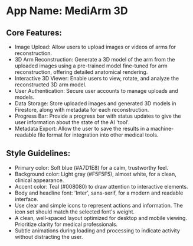 # **App Name**: MediArm 3D

## Core Features:

- Image Upload: Allow users to upload images or videos of arms for reconstruction.
- 3D Arm Reconstruction: Generate a 3D model of the arm from the uploaded images using a pre-trained model fine-tuned for arm reconstruction, offering detailed anatomical rendering.
- Interactive 3D Viewer: Enable users to view, rotate, and analyze the reconstructed 3D arm model.
- User Authentication: Secure user accounts to manage uploads and models.
- Data Storage: Store uploaded images and generated 3D models in Firestore, along with metadata for each reconstruction.
- Progress Bar: Provide a progress bar with status updates to give the user information about the state of the AI 'tool'.
- Metadata Export: Allow the user to save the results in a machine-readable file format for integration into other medical tools.

## Style Guidelines:

- Primary color: Soft blue (#A7D1E8) for a calm, trustworthy feel.
- Background color: Light gray (#F5F5F5), almost white, for a clean, clinical appearance.
- Accent color: Teal (#008080) to draw attention to interactive elements.
- Body and headline font: 'Inter', sans-serif, for a modern and readable interface.
- Use clear and simple icons to represent actions and information. The icon set should match the selected font's weight.
- A clean, well-spaced layout optimized for desktop and mobile viewing. Prioritize clarity for medical professionals.
- Subtle animations during loading and processing to indicate activity without distracting the user.